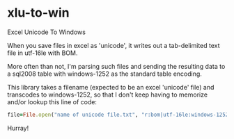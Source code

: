 xlu-to-win
=============

Excel Unicode To Windows

When you save files in excel as 'unicode', it writes out a tab-delimited text file in utf-16le with BOM.

More often than not, I'm parsing such files and sending the resulting data to a sql2008 table with
windows-1252 as the standard table encoding.  

This library takes a filename (expected to be an excel 'unicode' file) and transcodes to windows-1252,
so that I don't keep having to memorize and/or lookup this line of code:

```ruby
file=File.open("name of unicode file.txt", "r:bom|utf-16le:windows-1252")
```

Hurray!
